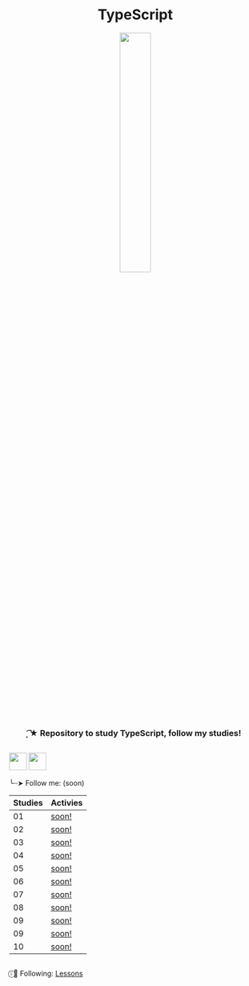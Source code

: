 <h1 align="center">
 TypeScript
</h1>

<div align="center">
 <img src="https://github.com/Irissuu/Java/assets/161527170/de651dca-4e82-436e-b08c-253a1377721f"  width="35%" />
</div>

<h3 align="center"> 
 ͙͘͡★ Repository to study TypeScript, follow my studies!
 
##

<img height="35" src="https://user-images.githubusercontent.com/25181517/192108891-d86b6220-e232-423a-bf5f-90903e6887c3.png"> <img height="35" src="https://user-images.githubusercontent.com/25181517/183890598-19a0ac2d-e88a-4005-a8df-1ee36782fde1.png"> 

╰┈➤ Follow me: (soon)

| Studies | Activies | 
| ------------- | --------- | 
| 01 | <a href="">soon!</a> | 
| 02 | <a href="">soon!</a> | 
| 03 | <a href="">soon!</a> | 
| 04 | <a href="">soon!</a> | 
| 05 | <a href="">soon!</a>| 
| 06 | <a href="">soon!</a> |  
| 07 | <a href="">soon!</a> |  
| 08 | <a href="">soon!</a> | 
| 09 | <a href="">soon!</a> | 
| 09 | <a href="">soon!</a> | 
| 10 | <a href="">soon!</a> |  
##
⍤⃝🍓 Following: <a href="">Lessons</a>
